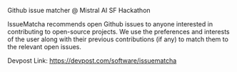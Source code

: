 Github issue matcher @ Mistral AI SF Hackathon

IssueMatcha recommends open Github issues to anyone interested in contributing to open-source projects. We use the preferences and interests of the user along with their previous contributions (if any) to match them to the relevant open issues.


Devpost Link: https://devpost.com/software/issuematcha
